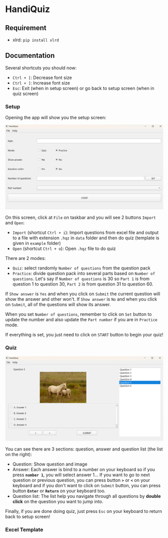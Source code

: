 # HandiQuiz

## Requirement
- xlrd: `pip install xlrd`

## Documentation

Several shortcuts you should now:
- `Ctrl + [`: Decrease font size
- `Ctrl + ]`: Increase font size
- `Esc`: Exit (when in setup screen) or go back to setup screen (when in quiz screen)

### Setup

Opening the app will show you the setup screen:

![](images/setup-page.png)

On this screen, click at `File` on taskbar and you will see 2 buttons `Import` and `Open`:
- `Import` (shortcut `Ctrl + i`): Import questions from excel file and output to a file with extension `.hqz` in `data` folder and then do quiz (template is given in `example` folder)
- `Open` (shortcut `Ctrl + o`): Open `.hqz` file to do quiz

There are 2 modes:
- `Quiz`: select randomly `Number of questions` from the question pack
- `Practice`: divide question pack into several parts based on `Number of questions`. Let's say if `Number of questions` is 30 so `Part 1` is from question 1 to question 30, `Part 2` is from question 31 to question 60.

If `Show answer` is `Yes` and when you click on `Submit` the current question will show the answer and other won't. If `Show answer` is `No` and when you click on `Submit`, all of the questions will show its answer.

When you set `Number of questions`, remember to click on `Set` button to update the number and also update the `Part number` if you are in `Practice` mode.

If everything is set, you just need to click on `START` button to begin your quiz!

### Quiz

![](images/quiz-page.png)

You can see there are 3 sections: question, answer and question list (the list on the right):
- Question: Show question and image
- Answer: Each answer is bind to a number on your keyboard so if you press **`number 1`**, you will select answer 1... If you want to go to next question or previous question, you can press button **`>`** or **`<`** on your keyboard and if you don't want to click on `Submit` button, you can press button **`Enter`** or **`Return`** on your keyboard too.
- Question list: The list help you navigate through all questions by **double click** on the question you want to jump into.

Finally, if you are done doing quiz, just press `Esc` on your keyboard to return back to setup screen!

### Excel Template


